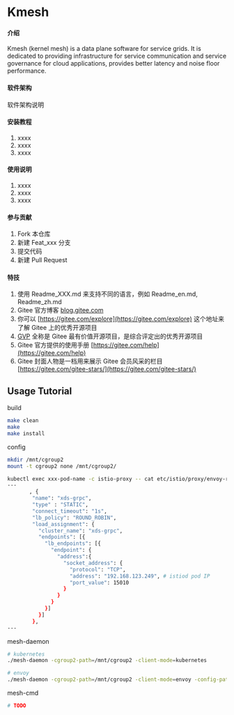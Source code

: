 # Kmesh

#### 介绍
Kmesh (kernel mesh) is a data plane software for service grids. It is dedicated to providing infrastructure for service communication and service governance for cloud applications, provides better latency and noise floor performance.

#### 软件架构
软件架构说明


#### 安装教程

1.  xxxx
2.  xxxx
3.  xxxx

#### 使用说明

1.  xxxx
2.  xxxx
3.  xxxx

#### 参与贡献

1.  Fork 本仓库
2.  新建 Feat_xxx 分支
3.  提交代码
4.  新建 Pull Request


#### 特技

1.  使用 Readme\_XXX.md 来支持不同的语言，例如 Readme\_en.md, Readme\_zh.md
2.  Gitee 官方博客 [blog.gitee.com](https://blog.gitee.com)
3.  你可以 [https://gitee.com/explore](https://gitee.com/explore) 这个地址来了解 Gitee 上的优秀开源项目
4.  [GVP](https://gitee.com/gvp) 全称是 Gitee 最有价值开源项目，是综合评定出的优秀开源项目
5.  Gitee 官方提供的使用手册 [https://gitee.com/help](https://gitee.com/help)
6.  Gitee 封面人物是一档用来展示 Gitee 会员风采的栏目 [https://gitee.com/gitee-stars/](https://gitee.com/gitee-stars/)

## Usage Tutorial

build

```sh
make clean
make
make install
```

config

```sh
mkdir /mnt/cgroup2
mount -t cgroup2 none /mnt/cgroup2/

kubectl exec xxx-pod-name -c istio-proxy -- cat etc/istio/proxy/envoy-rev0.json > envoy-rev0.json
---
       , {
        "name": "xds-grpc",
        "type" : "STATIC",
        "connect_timeout": "1s",
        "lb_policy": "ROUND_ROBIN",
        "load_assignment": {
          "cluster_name": "xds-grpc",
          "endpoints": [{
            "lb_endpoints": [{
              "endpoint": {
                "address":{
                  "socket_address": {
                    "protocol": "TCP",
                    "address": "192.168.123.249", # istiod pod IP
                    "port_value": 15010
                  }
                }
              }
            }]
          }]
        },
---
```

mesh-daemon

```sh
# kubernetes
./mesh-daemon -cgroup2-path=/mnt/cgroup2 -client-mode=kubernetes

# envoy
./mesh-daemon -cgroup2-path=/mnt/cgroup2 -client-mode=envoy -config-path=examples/envoy-config-bootstrap/envoy-rev0.json
```

mesh-cmd

```sh
# TODO
```
